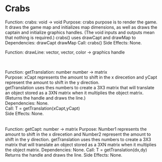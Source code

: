 # Crabs


Function: crabs: void -> void
Purpose: crabs purpose is to render the game. It draws the game map and initializes map dimensions, as well as draws the captain and initialize graphics handles. (The void inputs and outputs mean that nothing is required.)
crabs() uses drawCapt and drawMap to 
Dependencies: drawCapt drawMap
Call: crabs()
Side Effects: None. 





Function: drawLine: vector, vector, color -> graphics handle <br>

<br>
<br>
Function: getTranslation: number number -> matrix <br>
Purpose: xCapt represents the amount to shift in the x direcetion and yCapt represent the amount to shift in the y direction. <br>
getTranslation uses thes numbers to create a 3X3 matrix that will translate an object stored as a 3XN matrix when it multiplies the object matrix. (Returns the handle and draws the line.) <br>
Dependencies: None. <br>
Call: T = getTranslation(xCapt,yCapt) <br>
Side Effects: None. <br>
<br>
<br>
Function: getCapt: number -> matrix
Purpose: Number1 represents the amount to shift in the x direcetion and Number2 represent the amount to shift in the y direction.
getTranslation uses thes numbers to create a 3X3 matrix that will translate an object stored as a 3XN matrix when it multiplies the object matrix. 
Dependencies: None.
Call: T = getTranslation(dx,dy)
Returns the handle and draws the line. 
Side Effects: None. 
